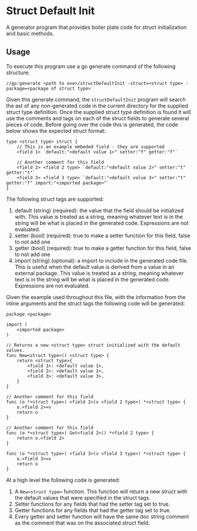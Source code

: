 # Struct Default Init

A generator program that provides boiler plate code for struct initialization
and basic methods.

## Usage

To execute this program use a go generate command of the following structure:

```
//go:generate <path to exe>/structDefaultInit -struct=<struct type> -package=<package of struct type>
```

Given this generate command, the ```structDefaultInit``` program will search the
ast of any non-generated code in the current directory for the supplied struct
type definition. Once the supplied struct type definition is found it will use
the comments and tags on each of the struct fields to generate several pieces of
code. Before going over the code this is generated, the code below shows the
expected struct format:

```
type <struct type> struct {
    // This is an example embeded field - they are supported
	<field 1> `default:"<default value 1>" setter:"f" getter:"f"`

    // Another comment for this field
	<field 2> <field 2 type> `default:"<default value 2>" setter:"t" getter:"t"`
    <field 3> <field 3 type> `default:"<default value 3>" setter:"t" getter:"f" import:"<imported package>"`
}
```

The following struct tags are supported:

1. default (string) (required): the value that the field should be initialized 
with. This value is treated as a string, meaning whatever text is in the string
will be what is placed in the generated code. Expressions are not evaluated.
1. setter (bool) (required): true to make a setter function for this field,
false to not add one
1. getter (bool) (required): true to make a getter function for this field,
false to not add one
1. import (string) (optional): a import to include in the generated code file.
This is useful when the default value is derived from a value in an external
package. This value is treated as a string, meaning whatever text is in the
string will be what is placed in the generated code. Expressions are not
evaluated.

Given the example used throughout this file, with the information from the 
inline arguments and the struct tags the following code will be generated:

```
package <package>

import (
    <imported package>
)

// Returns a new <struct type> struct initialized with the default values.
func New<struct type>() <struct type> {
    return <struct type>{
        <field 1>: <default value 1>,
        <field 2>: <default value 2>,
        <field 3>: <default value 3>,
    }
}

// Another comment for this field
func (o *<struct type>) <field 2>(v <field 2 type>) *<struct type> {
    o.<field 2>=v
    return o
}

// Another comment for this field
func (o *<struct type>) Get<field 2>() *<field 2 type> {
    return o.<field 2>
}

func (o *<struct type>) <field 3>(v <field 3 type>) *<struct type> {
    o.<field 3>=v
    return o
}
```

At a high level the following code is generated:

1. A ```New<struct type>``` function. This function will return a new struct
with the default values that were specified in the struct tags.
1. Setter functions for any fields that had the setter tag set to true.
1. Getter functions for any fields that had the getter tag set to true.
1. Every getter and setter function will have the same doc string comment as
the comment that was on the associated struct field.

